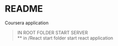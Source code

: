 # README #

Coursera application

> IN ROOT FOLDER START SERVER  
** in /React start folder start react application

